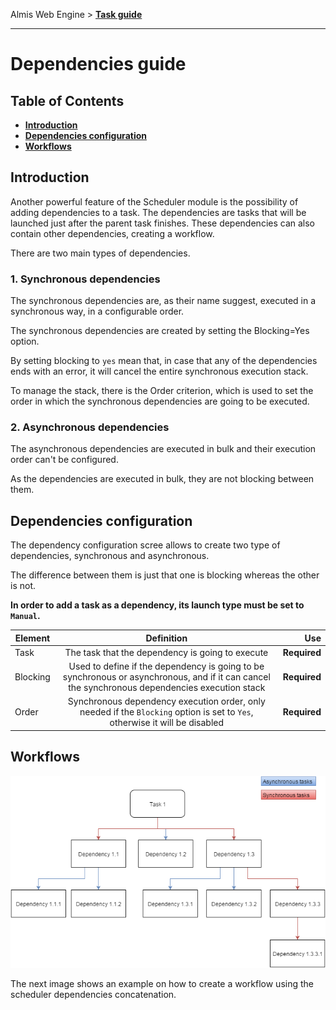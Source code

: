 Almis Web Engine > **[Task guide](tasks.md)**

---

# **Dependencies guide**

## Table of Contents

* **[Introduction](#introduction)**
* **[Dependencies configuration](#dependencies-configuration)**
* **[Workflows](#workflows)**


## Introduction

Another powerful feature of the Scheduler module is the possibility of adding dependencies to a task. The dependencies are tasks that will be launched just after the parent task finishes. These dependencies can also contain other dependencies, creating a workflow.

There are two main types of dependencies.

### 1. Synchronous dependencies ###

The synchronous dependencies are, as their name suggest, executed in a synchronous way, in a configurable order.

The synchronous dependencies are created by setting the Blocking=Yes option.

By setting blocking to `yes` mean that, in case that any of the dependencies ends with an error, it will cancel the entire synchronous execution stack.

To manage the stack, there is the Order criterion, which is used to set the order in which the synchronous dependencies are going to be executed. 

### 2. Asynchronous dependencies ###

The asynchronous dependencies are executed in bulk and their execution order can't be configured.

As the dependencies are executed in bulk, they are not blocking between them.

## Dependencies configuration

The dependency configuration scree allows to create two type of dependencies, synchronous and asynchronous.

The difference between them is just that one is blocking whereas the other is not.

**In order to add a task as a dependency, its launch type must be set to `Manual`.**

| Element       | Definition    | Use   |
| ------------- |:-------------:| -----:|
| Task          | The task that the dependency is going to execute    | **Required** |
| Blocking      | Used to define if the dependency is going to be synchronous or asynchronous, and if it can cancel the synchronous dependencies execution stack | **Required** |
|Order   | Synchronous dependency execution order, only needed if the `Blocking` option is set to `Yes`, otherwise it will be disabled |  **Required** |

## Workflows

![Workflow example](images/Diagrama_sin_nombre__2_.png)

The next image shows an example on how to create a workflow using the scheduler dependencies concatenation.
